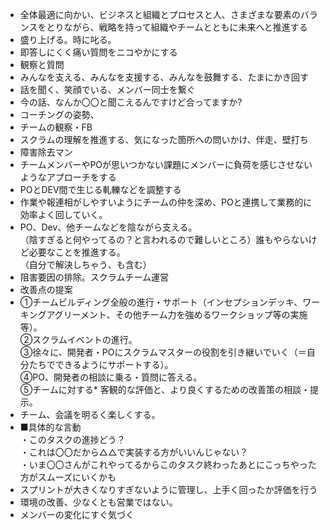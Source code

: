 * 全体最適に向かい、ビジネスと組織とプロセスと人、さまざまな要素のバランスをとりながら、戦略を持って組織やチームとともに未来へと推進する
* 盛り上げる。時に叱る。
* 即答しにくく痛い質問をニコやかにする
* 観察と質問
* みんなを支える、みんなを支援する、みんなを鼓舞する、たまにかき回す
* 話を聞く、笑顔でいる、メンバー同士を繋ぐ
* 今の話、なんか〇〇と聞こえるんですけど合ってますか?
* コーチングの姿勢、
* チームの観察・FB
* スクラムの理解を推進する、気になった箇所への問いかけ、伴走、壁打ち
* 障害除去マン
* チームメンバーやPOが思いつかない課題にメンバーに負荷を感じさせないようなアプローチをする
* POとDEV間で生じる軋轢などを調整する
* 作業や報連相がしやすいようにチームの仲を深め、POと連携して業務的に効率よく回していく。
* PO、Dev、他チームなどを陰ながら支える。
<br>（陰すぎると何やってるの？と言われるので難しいところ）誰もやらないけど必要なことを推進する。
<br>（自分で解決しちゃう、も含む）
* 阻害要因の排除。スクラムチーム運営
* 改善点の提案
* ①チームビルディング全般の進行・サポート（インセプションデッキ、ワーキングアグリーメント、その他チーム力を強めるワークショップ等の実施等）。
<br>②スクラムイベントの進行。
<br>③徐々に、開発者・POにスクラムマスターの役割を引き継いでいく（＝自分たちでできるようにサポートする）。
<br>④PO、開発者の相談に乗る・質問に答える。
<br>⑤チームに対する* 客観的な評価と、より良くするための改善策の相談・提示。
* チーム、会議を明るく楽しくする。
* ■具体的な言動
<br>・このタスクの進捗どう？
<br>・これは〇〇だから△△で実装する方がいいんじゃない？
<br>・いま〇〇さんがこれやってるからこのタスク終わったあとにこっちやった方がスムーズにいくかも
* スプリントが大きくなりすぎないように管理し、上手く回ったか評価を行う
* 環境の改善、少なくとも営業ではない。
* メンバーの変化にすぐ気づく